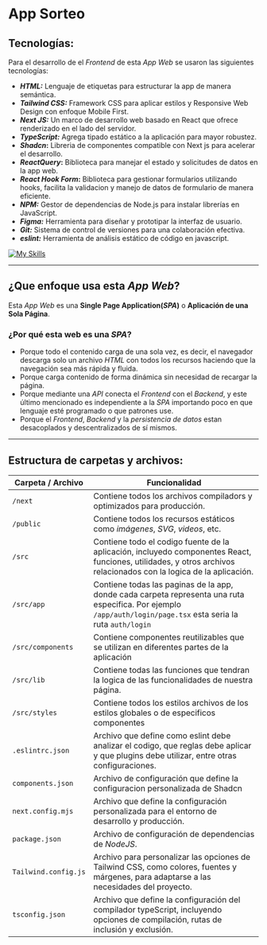 # App Sorteo

## Tecnologías:

Para el desarrollo de el _Frontend_ de esta _App Web_ se usaron las siguientes tecnologías:

- **_HTML:_** Lenguaje de etiquetas para estructurar la app de manera semántica.
- **_Tailwind CSS:_** Framework CSS para aplicar estilos y Responsive Web Design con enfoque Mobile First.
- **_Next JS:_** Un marco de desarrollo web basado en React que ofrece renderizado en el lado del servidor.
- **_TypeScript:_** Agrega tipado estático a la aplicación para mayor robustez.
- **_Shadcn_:** Libreria de componentes compatible con Next js para acelerar el desarrollo.
- **_ReactQuery_:** Biblioteca para manejar el estado y solicitudes de datos en la app web.
- **_React Hook Form_:** Biblioteca para gestionar formularios utilizando hooks, facilita la validacion y manejo de datos de formulario de manera eficiente.
- **_NPM:_** Gestor de dependencias de Node.js para instalar librerías en JavaScript.
- **_Figma:_** Herramienta para diseñar y prototipar la interfaz de usuario.
- **_Git:_** Sistema de control de versiones para una colaboración efectiva.
- **_eslint:_** Herramienta de análisis estático de código en javascript.

[![My Skills](https://skillicons.dev/icons?i=html,tailwind,ts,next,figma,git,npm)](https://skillicons.dev)

---

## ¿Que enfoque usa esta _App Web_?

Esta _App Web_ es una **Single Page Application(_SPA_)** o **Aplicación de una Sola Página**.

### ¿Por qué esta web es una **_SPA_**?

- Porque todo el contenido carga de una sola vez, es decir, el navegador descarga solo un archivo _HTML_ con todos los recursos haciendo que la navegación sea más rápida y fluida.
- Porque carga contenido de forma dinámica sin necesidad de recargar la página.
- Porque mediante una _API_ conecta el _Frontend_ con el _Backend_, y este último mencionado es independiente a la _SPA_ importando poco en que lenguaje esté programado o que patrones use.
- Porque el _Frontend_, _Backend_ y la _persistencia de datos_ estan desacoplados y descentralizados de sí mismos.

---

## Estructura de carpetas y archivos:

| Carpeta / Archivo    | Funcionalidad                                                                                                                                                                                                                                                                                                                             |
| -------------------- | ----------------------------------------------------------------------------------------------------------------------------------------------------------------------------------------------------------------------------------------------------------------------------------------------------------------------------------------- |
| `/next`               | Contiene todos los archivos compiladors y optimizados para producción.                                                                                                                                                                                                                                                                                 |
| `/public`        | Contiene todos los recursos estáticos como _imágenes_, _SVG_, _videos_, etc.                                                                                                                                                                                                                                                              |
| `/src`    | Contiene todo el codigo fuente de la aplicación, incluyedo componentes React, funciones, utilidades, y otros archivos relacionados con la logica de la aplicación.                                                                                                                                                                                                                                                                              |
| `/src/app`         | Contiene todas las paginas de la app, donde cada carpeta representa una ruta especifica. Por ejemplo `/app/auth/login/page.tsx` esta seria la ruta `auth/login`                                                                                                                                                                                                                                                                                                     |
| `/src/components`       | Contiene componentes reutilizables que se utilizan en diferentes partes de la aplicación 
| `/src/lib`     | Contiene todas las funciones que tendran la logica de las funcionalidades de nuestra página.                                                                                                                                                                                                                                              |
| `/src/styles`     | Contiene todos los estilos archivos de los estilos globales o de especificos componentes |
| `.eslintrc.json`       | Archivo que define como eslint debe analizar el codigo, que reglas debe aplicar y que plugins debe utilizar, entre otras configuraciones.                                                                                                                                                                                                                                                                                |
| `components.json`       | Archivo de configuración que define la configuracion personalizada de Shadcn                                                                                                                                                                                                                                                                                |
| `next.config.mjs`       | Archivo que define la configuración personalizada para el entorno de desarrollo y producción.                                                                                                                                                                                                                                                                                   |
| `package.json`       | Archivo de configuración de dependencias de _NodeJS_.                                                                                                                                                                                                                                                                                  |
| `Tailwind.config.js` | Archivo para personalizar las opciones de Tailwind CSS, como colores, fuentes y márgenes, para adaptarse a las necesidades del proyecto.                                                                                                                                                                                |
| `tsconfig.json`       | Archivo que define la configuración del compilador typeScript, incluyendo opciones de compilación, rutas de inclusión y exclusión.                                                                                                                                                                                                                                                                                  |
